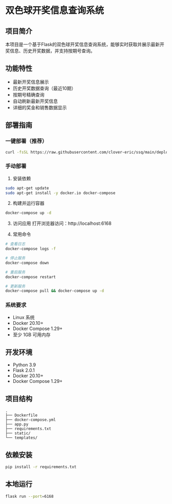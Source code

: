 # 双色球开奖信息查询系统

## 项目简介
本项目是一个基于Flask的双色球开奖信息查询系统，能够实时获取并展示最新开奖信息、历史开奖数据，并支持按期号查询。

## 功能特性
- 最新开奖信息展示
- 历史开奖数据查询（最近10期）
- 按期号精确查询
- 自动刷新最新开奖信息
- 详细的奖金和销售数据显示

## 部署指南

### 一键部署（推荐）
```bash
curl -fsSL https://raw.githubusercontent.com/clover-eric/ssq/main/deploy.sh | sudo bash
```

### 手动部署

1. 安装依赖
```bash
sudo apt-get update
sudo apt-get install -y docker.io docker-compose
```

2. 构建并运行容器
```bash
docker-compose up -d
```

3. 访问应用
打开浏览器访问：http://localhost:6168

4. 常用命令
```bash
# 查看日志
docker-compose logs -f

# 停止服务
docker-compose down

# 重启服务
docker-compose restart

# 更新服务
docker-compose pull && docker-compose up -d
```

### 系统要求
- Linux 系统
- Docker 20.10+
- Docker Compose 1.29+
- 至少 1GB 可用内存

## 开发环境
- Python 3.9
- Flask 2.0.1
- Docker 20.10+
- Docker Compose 1.29+

## 项目结构
```
.
├── Dockerfile
├── docker-compose.yml
├── app.py
├── requirements.txt
├── static/
└── templates/
```

## 依赖安装
```bash
pip install -r requirements.txt
```

## 本地运行
```bash
flask run --port=6168
